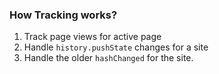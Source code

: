 ### How Tracking works?

1. Track page views for active page
2. Handle `history.pushState` changes for a site
3. Handle the older `hashChanged` for the site.
